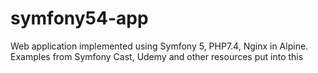 # symfony54-app
Web application implemented using Symfony 5, PHP7.4, Nginx in Alpine. Examples from Symfony Cast, Udemy and other resources put into this
